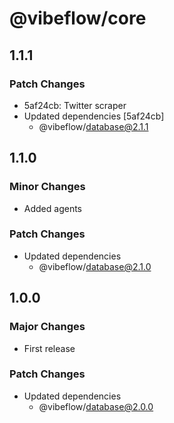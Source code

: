 # @vibeflow/core

## 1.1.1

### Patch Changes

- 5af24cb: Twitter scraper
- Updated dependencies [5af24cb]
  - @vibeflow/database@2.1.1

## 1.1.0

### Minor Changes

- Added agents

### Patch Changes

- Updated dependencies
  - @vibeflow/database@2.1.0

## 1.0.0

### Major Changes

- First release

### Patch Changes

- Updated dependencies
  - @vibeflow/database@2.0.0
